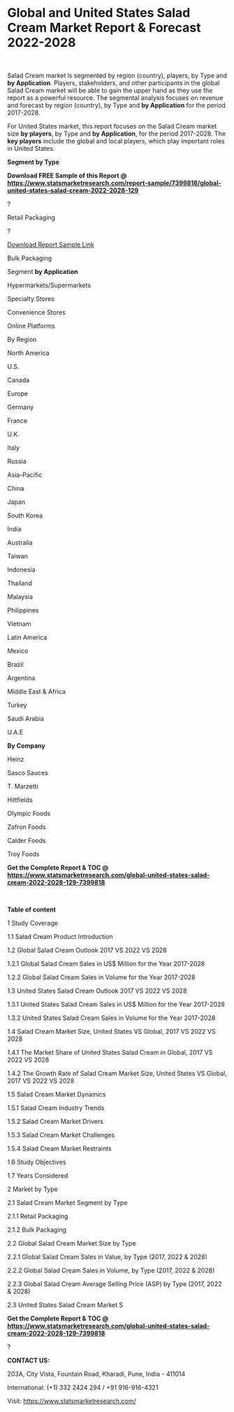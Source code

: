 <h1>Global and United States Salad Cream Market Report & Forecast 2022-2028</h1><br/><p>Salad Cream market is segmented by region (country), players, by Type and <strong>by Application</strong>. Players, stakeholders, and other participants in the global Salad Cream market will be able to gain the upper hand as they use the report as a powerful resource. The segmental analysis focuses on revenue and forecast by region (country), by Type and <strong>by Application</strong> for the period 2017-2028.</p>
 
 
 
 <p>For United States market, this report focuses on the Salad Cream market size <strong>by players</strong>, by Type and <strong>by Application</strong>, for the period 2017-2028. The <strong>key players</strong> include the global and local players, which play important roles in United States.</p>
 
 
 
 <p><strong>Segment by Type</strong></p>
 
 
 
 <div><b>Download FREE Sample of this Report @ <a href="https://www.statsmarketresearch.com/download-free-sample/7399818/global-united-states-salad-cream-2022-2028-129">https://www.statsmarketresearch.com/report-sample/7399818/global-united-states-salad-cream-2022-2028-129</a></b></div>
 
 
 
 <p>? </p>
 
 
 
 <p>Retail Packaging</p>
 
 
 
 <p>? </p>
 
 
 
 <p><a href="https://www.statsmarketresearch.com/download-free-sample/7399818/global-united-states-salad-cream-2022-2028-129">Download Report Sample Link</a></p>
 
 
 
 <p>Bulk Packaging</p>
 
 
 
 <p>Segment <strong>by Application</strong></p>
 
 
 
 <p>Hypermarkets/Supermarkets</p>
 
 
 
 <p>Specialty Stores</p>
 
 
 
 <p>Convenience Stores</p>
 
 
 
 <p>Online Platforms</p>
 
 
 
 <p>By Region</p>
 
 
 
 <p>North America</p>
 
 
 
 <p>U.S.</p>
 
 
 
 <p>Canada</p>
 
 
 
 <p>Europe</p>
 
 
 
 <p>Germany</p>
 
 
 
 <p>France</p>
 
 
 
 <p>U.K.</p>
 
 
 
 <p>Italy</p>
 
 
 
 <p>Russia</p>
 
 
 
 <p>Asia-Pacific</p>
 
 
 
 <p>China</p>
 
 
 
 <p>Japan</p>
 
 
 
 <p>South Korea</p>
 
 
 
 <p>India</p>
 
 
 
 <p>Australia</p>
 
 
 
 <p>Taiwan</p>
 
 
 
 <p>Indonesia</p>
 
 
 
 <p>Thailand</p>
 
 
 
 <p>Malaysia</p>
 
 
 
 <p>Philippines</p>
 
 
 
 <p>Vietnam</p>
 
 
 
 <p>Latin America</p>
 
 
 
 <p>Mexico</p>
 
 
 
 <p>Brazil</p>
 
 
 
 <p>Argentina</p>
 
 
 
 <p>Middle East & Africa</p>
 
 
 
 <p>Turkey</p>
 
 
 
 <p>Saudi Arabia</p>
 
 
 
 <p>U.A.E</p>
 
 
 
 <p><strong>By Company</strong></p>
 
 
 
 <p>Heinz</p>
 
 
 
 <p>Sasco Sauces</p>
 
 
 
 <p>T. Marzetti</p>
 
 
 
 <p>Hiltfields</p>
 
 
 
 <p>Olympic Foods</p>
 
 
 
 <p>Zafron Foods</p>
 
 
 
 <p>Calder Foods</p>
 
 
 
 <p>Troy Foods</p>
 
 
 
 <div><b>Get the Complete Report & TOC @ <a href="https://www.statsmarketresearch.com/global-united-states-salad-cream-2022-2028-129-7399818">https://www.statsmarketresearch.com/global-united-states-salad-cream-2022-2028-129-7399818</a></b></div>
 
 
 
 <p><br />
 
 <b>Table of content</b></p>
 
 
 
 <p>1 Study Coverage<br />
 
 1.1 Salad Cream Product Introduction<br />
 
 1.2 Global Salad Cream Outlook 2017 VS 2022 VS 2028<br />
 
 1.2.1 Global Salad Cream Sales in US$ Million for the Year 2017-2028<br />
 
 1.2.2 Global Salad Cream Sales in Volume for the Year 2017-2028<br />
 
 1.3 United States Salad Cream Outlook 2017 VS 2022 VS 2028<br />
 
 1.3.1 United States Salad Cream Sales in US$ Million for the Year 2017-2028<br />
 
 1.3.2 United States Salad Cream Sales in Volume for the Year 2017-2028<br />
 
 1.4 Salad Cream Market Size, United States VS Global, 2017 VS 2022 VS 2028<br />
 
 1.4.1 The Market Share of United States Salad Cream in Global, 2017 VS 2022 VS 2028<br />
 
 1.4.2 The Growth Rate of Salad Cream Market Size, United States VS Global, 2017 VS 2022 VS 2028<br />
 
 1.5 Salad Cream Market Dynamics<br />
 
 1.5.1 Salad Cream Industry Trends<br />
 
 1.5.2 Salad Cream Market Drivers<br />
 
 1.5.3 Salad Cream Market Challenges<br />
 
 1.5.4 Salad Cream Market Restraints<br />
 
 1.6 Study Objectives<br />
 
 1.7 Years Considered<br />
 
 2 Market by Type<br />
 
 2.1 Salad Cream Market Segment by Type<br />
 
 2.1.1 Retail Packaging<br />
 
 2.1.2 Bulk Packaging<br />
 
 2.2 Global Salad Cream Market Size by Type<br />
 
 2.2.1 Global Salad Cream Sales in Value, by Type (2017, 2022 & 2028)<br />
 
 2.2.2 Global Salad Cream Sales in Volume, by Type (2017, 2022 & 2028)<br />
 
 2.2.3 Global Salad Cream Average Selling Price (ASP) by Type (2017, 2022 & 2028)<br />
 
 2.3 United States Salad Cream Market S</p>
 
 
 
 <div><b>Get the Complete Report & TOC @ <a href="https://www.statsmarketresearch.com/global-united-states-salad-cream-2022-2028-129-7399818">https://www.statsmarketresearch.com/global-united-states-salad-cream-2022-2028-129-7399818</a></b></div>
 
 
 
 <p>? </p>
 
 
 
 <p><b>CONTACT US:</b><br />
 
 203A, City Vista, Fountain Road, Kharadi, Pune, India - 411014<br />
 
 International: (+1) 332 2424 294 / +91 916-916-4321<br />
 
 Visit: <a href="https://www.statsmarketresearch.com/">https://www.statsmarketresearch.com/</a></p>